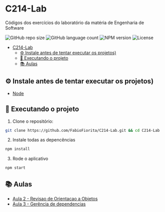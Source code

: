 # C214-Lab

Códigos dos exercícios do laboratório da matéria de Engenharia de Software

![GitHub repo size](https://img.shields.io/github/repo-size/fabiofiorita/C214-Lab?style=for-the-badge)
![GitHub language count](https://img.shields.io/github/languages/count/fabiofiorita/C214-Lab?style=for-the-badge)
![NPM version](https://img.shields.io/npm/v/npm?label=npm%20version&style=for-the-badge)
![License](https://img.shields.io/github/license/fabiofiorita/C214-Lab?style=for-the-badge)

- [C214-Lab](#c214-lab)
  - [⚙️ Instale antes de tentar executar os projetos)](#️-instale-antes-de-tentar-executar-os-projetos)
  - [🚀️ Executando o projeto](#️-executando-o-projeto)
  - [📚 Aulas](#-aulas)

## ⚙️ Instale antes de tentar executar os projetos)
 - [Node](https://nodejs.org/)
 
## 🚀️ Executando o projeto

1. Clone o repositório: 
```bash
git clone https://github.com/FabioFiorita/C214-Lab.git && cd C214-Lab
```

2. Instale todas as depencências
```bash
npm install
```

3. Rode o aplicativo
```bash
npm start
```
## 📚 Aulas
-  [Aula 2 - Revisao de Orientacao a Objetos](Aula2)
-  [Aula 3 - Gerência de dependencias](Aula3)